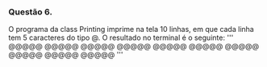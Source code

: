 ### Questão 6. 
O programa da class Printing imprime na tela 10 linhas, em que cada linha tem 5 caracteres do tipo @. O resultado no terminal é o seguinte:
'''
@@@@@
@@@@@
@@@@@
@@@@@
@@@@@
@@@@@
@@@@@
@@@@@
@@@@@
@@@@@
'''